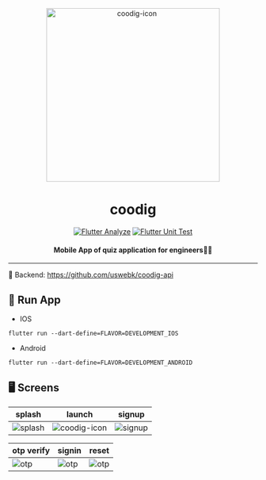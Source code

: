 <div align="center"> 
<img width="350" alt="coodig-icon" src="https://github.com/uswebk/coodig-mobile/assets/50518919/591c5968-3753-4915-9ea0-eb21bf38e36c">
<h1>coodig</h1>

[![Flutter Analyze](https://github.com/uswebk/coodig-mobile/actions/workflows/analyze.yml/badge.svg)](https://github.com/uswebk/coodig-mobile/actions/workflows/analyze.yml)
[![Flutter Unit Test](https://github.com/uswebk/coodig-mobile/actions/workflows/unit_test.yml/badge.svg)](https://github.com/uswebk/coodig-mobile/actions/workflows/unit_test.yml)

<h4>Mobile App of quiz application for engineers🧑‍💻</h4>
</div> 

---


🚀 Backend: https://github.com/uswebk/coodig-api


## 🚗 Run App
* IOS
```
flutter run --dart-define=FLAVOR=DEVELOPMENT_IOS
```

* Android
```
flutter run --dart-define=FLAVOR=DEVELOPMENT_ANDROID
```

## 🖥️ Screens

|splash|launch|signup|
|--|---|---|
|<img alt="splash" src="https://github.com/uswebk/coodig-mobile/assets/50518919/34ec4aa7-ed17-40b2-b93a-1145154dbc2a">|<img alt="coodig-icon" src="https://github.com/uswebk/coodig-mobile/assets/50518919/742f4430-3bf2-4c07-9cdf-f19769783602">|<img alt="signup" src="https://github.com/uswebk/coodig-mobile/assets/50518919/86aaf481-fc05-4256-87db-576c372fc104">|

|otp verify|signin|reset|
|--|---|---|
|<img alt="otp" src="https://github.com/uswebk/coodig-mobile/assets/50518919/d3cca11f-d81c-42a5-b367-e840ebb06a9f">|<img alt="otp" src="https://github.com/uswebk/coodig-mobile/assets/50518919/471c939c-a37d-448e-bbe9-0cdc812eeeeb">|<img alt="otp" src="https://github.com/uswebk/coodig-mobile/assets/50518919/fcbbe87b-3c6c-43cf-a356-c385f539f669">|
